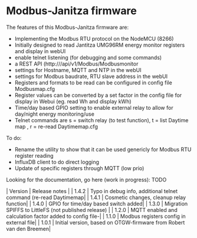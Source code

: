 # Modbus-Janitza firmware



The features of this Modbus-Janitza firmware are:
- Implementing the Modbus RTU protocol on the NodeMCU (8266)
- Initially designed to read Jantitza UMG96RM energy monitor registers and display in webUI
- enable telnet listening (for debugging and some commands)
- a REST API (http://<ip>/api/v1/Modbus/Modbusmonitor
- settings for Hostname, MQTT and NTP in the webUI 
- settings for Modbus baudrate, RTU slave address in the webUI
- Registers and formats to be read can be configured in config file Modbusmap.cfg 
- Register values can be converted by a set factor in the config file for display in Webui (eg. read Wh and display kWh)
- Time/day based GPIO setting to enable external relay to allow for day/night energy monitoring/use
- Telnet commands are s = switch relay (to test function), t = list Daytime map , r = re-read Daytimemap.cfg

To do:
- Rename the utility to show that it can be used genericly for Modbus RTU register reading
- InfluxDB client to do direct logging
- Update of specific registers through MQTT (low prio)



Looking for the documentation, go here (work in progress):  TODO

| Version | Release notes |
| 1.4.2 | Typo in debug info, additional telnet command (re-read Daytimemap|
| 1.4.1 | Cosmetic changes, cleanup relay function|
| 1.4.0 | GPIO for time/day based switch added|
| 1.3.0 | Migration SPIFFS to LittleFS (not published release) |
| 1.2.0 | MQTT enabled and calculation factor added to config file-|
| 1.1.0 | Modbus registers config in external file|
| 1.0.1 | Initial version, based on OTGW-firmware from Robert van den Breemen|
